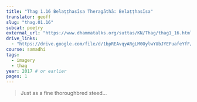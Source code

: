 ```yaml
---
title: "Thag 1.16 Belaṭṭhasīsa Theragāthā: Belaṭṭhasīsa"
translator: geoff
slug: "thag.01.16"
subcat: poetry
external_url: "https://www.dhammatalks.org/suttas/KN/Thag/thag1_16.html"
drive_links:
  - "https://drive.google.com/file/d/1bpREAvqyARgLM0OylwYUbJYEFuafeYfF/view?usp=drivesdk"
course: samadhi
tags:
  - imagery
  - thag
year: 2017 # or earlier
pages: 1
---
```


> Just as a fine thoroughbred steed...

